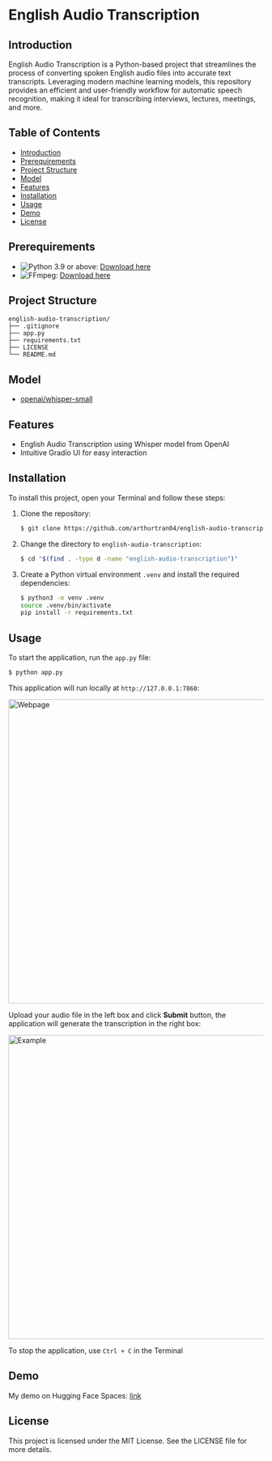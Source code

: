 # English Audio Transcription

## Introduction

English Audio Transcription is a Python-based project that streamlines the process of converting spoken English audio files into accurate text transcripts. Leveraging modern machine learning models, this repository provides an efficient and user-friendly workflow for automatic speech recognition, making it ideal for transcribing interviews, lectures, meetings, and more.

## Table of Contents

- [Introduction](#introduction)
- [Prerequirements](#prerequirements)
- [Project Structure](#project-structure)
- [Model](#model)
- [Features](#features)
- [Installation](#installation)
- [Usage](#usage)
- [Demo](#demo)
- [License](#license)

## Prerequirements

- ![Python 3.9](https://img.shields.io/badge/Python-3.9-blue) or above: [Download here](https://python.org/downloads)
- ![FFmpeg](https://img.shields.io/badge/FFmpeg-green): [Download here](https://ffmpeg.org/download.html)

## Project Structure

```
english-audio-transcription/
├── .gitignore
├── app.py
├── requirements.txt
├── LICENSE
└── README.md
```

## Model

- [openai/whisper-small](https://huggingface.co/openai/whisper-small)

## Features

- English Audio Transcription using Whisper model from OpenAI
- Intuitive Gradio UI for easy interaction

## Installation

To install this project, open your Terminal and follow these steps:

1. Clone the repository:

    ```sh
    $ git clone https://github.com/arthurtran04/english-audio-transcription.git
    ```

2. Change the directory to `english-audio-transcription`:

    ```sh
    $ cd "$(find . -type d -name "english-audio-transcription")"
    ```

3. Create a Python virtual environment `.venv` and install the required dependencies:

    ```sh
    $ python3 -m venv .venv
    source .venv/bin/activate
    pip install -r requirements.txt
    ```

## Usage

To start the application, run the `app.py` file:

   ```sh
   $ python app.py
   ```
This application will run locally at `http://127.0.0.1:7860`:

<img width="600rem" alt="Webpage" src="https://github.com/user-attachments/assets/c24661d0-d5a2-43b9-9ce0-1bea6a3fd69a"/>

Upload your audio file in the left box and click **Submit** button, the application will generate the transcription in the right box:

<img width="600rem" alt="Example" src="https://github.com/user-attachments/assets/67b1802f-319d-42a5-b1c9-1e5cb0dc4fa8"/>

To stop the application, use `Ctrl + C` in the Terminal

## Demo

My demo on Hugging Face Spaces: [link](https://huggingface.co/spaces/josephtran04/english-audio-transcription)

## License

This project is licensed under the MIT License. See the LICENSE file for more details.
